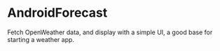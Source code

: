 # AndroidForecast
Fetch OpenWeather data, and display with a simple UI, a good base for starting a weather app.
